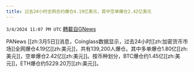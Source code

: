 ```yaml
---
title: 过去24小时全网合约爆仓4.19亿美元，其中空单爆仓2.42亿美元
---
```

`3/4/2024 11:07 PM UTC` [轉載自GNews](https://gnews.org/articles/2364921)

PANews [[zh:3月5日]]消息，Coinglass数据显示，过去24小时[[zh:加密货币市场]]全网爆仓4.19亿[[zh:美元]]，共有139,200人爆仓。其中多单爆仓1.80亿[[zh:美元]]，空单爆仓2.42亿[[zh:美元]]。按币种划分，BTC爆仓约1.45亿[[zh:美元]]，ETH爆仓约5229.20万[[zh:美元]]。
